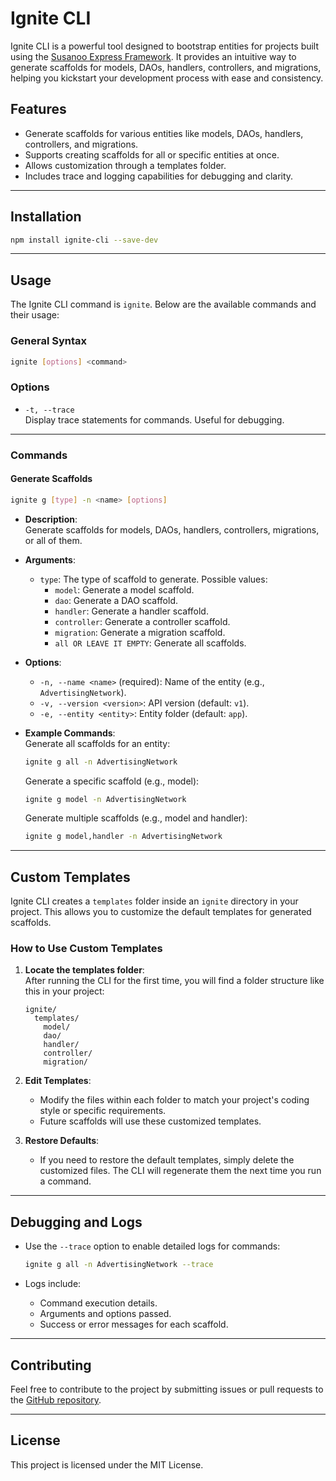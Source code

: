
# Ignite CLI  

Ignite CLI is a powerful tool designed to bootstrap entities for projects built using the [Susanoo Express Framework](https://github.com/moayyadfaris/susanoo). It provides an intuitive way to generate scaffolds for models, DAOs, handlers, controllers, and migrations, helping you kickstart your development process with ease and consistency.  

## Features  
- Generate scaffolds for various entities like models, DAOs, handlers, controllers, and migrations.  
- Supports creating scaffolds for all or specific entities at once.  
- Allows customization through a templates folder.  
- Includes trace and logging capabilities for debugging and clarity.  

---

## Installation  

```bash  
npm install ignite-cli --save-dev  
```  

---

## Usage  

The Ignite CLI command is `ignite`. Below are the available commands and their usage:  

### General Syntax  

```bash  
ignite [options] <command>  
```  

### Options  

- `-t, --trace`  
  Display trace statements for commands. Useful for debugging.  

---

### Commands  

#### Generate Scaffolds  

```bash  
ignite g [type] -n <name> [options]  
```  

- **Description**:  
  Generate scaffolds for models, DAOs, handlers, controllers, migrations, or all of them.  

- **Arguments**:  
  - `type`: The type of scaffold to generate. Possible values:  
    - `model`: Generate a model scaffold.  
    - `dao`: Generate a DAO scaffold.  
    - `handler`: Generate a handler scaffold.  
    - `controller`: Generate a controller scaffold.  
    - `migration`: Generate a migration scaffold.  
    - `all OR LEAVE IT EMPTY`: Generate all scaffolds.  

- **Options**:  
  - `-n, --name <name>` (required): Name of the entity (e.g., `AdvertisingNetwork`).  
  - `-v, --version <version>`: API version (default: `v1`).  
  - `-e, --entity <entity>`: Entity folder (default: `app`).  

- **Example Commands**:  
  Generate all scaffolds for an entity:  
  ```bash  
  ignite g all -n AdvertisingNetwork  
  ```  

  Generate a specific scaffold (e.g., model):  
  ```bash  
  ignite g model -n AdvertisingNetwork  
  ```  

  Generate multiple scaffolds (e.g., model and handler):  
  ```bash  
  ignite g model,handler -n AdvertisingNetwork  
  ```  

---

## Custom Templates  

Ignite CLI creates a `templates` folder inside an `ignite` directory in your project. This allows you to customize the default templates for generated scaffolds.  

### How to Use Custom Templates  

1. **Locate the templates folder**:  
   After running the CLI for the first time, you will find a folder structure like this in your project:  
   ```
   ignite/
     templates/
       model/
       dao/
       handler/
       controller/
       migration/
   ```  

2. **Edit Templates**:  
   - Modify the files within each folder to match your project's coding style or specific requirements.  
   - Future scaffolds will use these customized templates.  

3. **Restore Defaults**:  
   - If you need to restore the default templates, simply delete the customized files. The CLI will regenerate them the next time you run a command.  

---

## Debugging and Logs  

- Use the `--trace` option to enable detailed logs for commands:  
  ```bash  
  ignite g all -n AdvertisingNetwork --trace  
  ```  

- Logs include:  
  - Command execution details.  
  - Arguments and options passed.  
  - Success or error messages for each scaffold.  

---

## Contributing  

Feel free to contribute to the project by submitting issues or pull requests to the [GitHub repository](https://github.com/moayyadfaris/susanoo).  

---

## License  

This project is licensed under the MIT License.  
